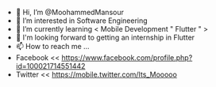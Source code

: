 - 👋 Hi, I’m @MoohammedMansour
- 👀 I’m interested in Software Engineering 
- 🌱 I’m currently learning < Mobile Development " Flutter " >
- 💞️ I'm looking forward to getting an internship in Flutter
- 📫 How to reach me ...
-   Facebook << https://www.facebook.com/profile.php?id=100021714551442 
-   Twitter  << https://mobile.twitter.com/Its_Mooooo


<!---
MoohammedMansour/MoohammedMansour is a ✨ special ✨ repository because its `README.md` (this file) appears on your GitHub profile.
You can click the Preview link to take a look at your changes.
--->
